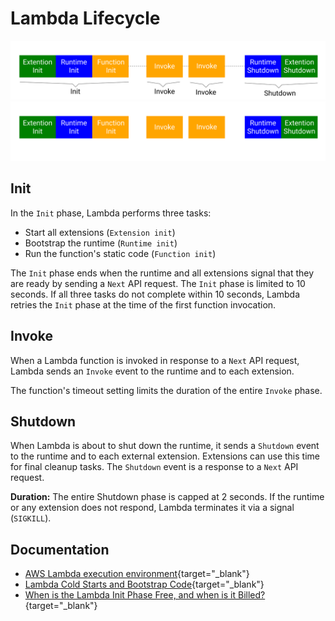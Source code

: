 # Lambda Lifecycle

![Invoke Lifecyle](./media/overview-lnvoke-light.png#gh-light-mode-only)
![Invoke Lifecyle](./media/overview-lnvoke-dark.png#gh-dark-mode-only)

## Init

In the `Init` phase, Lambda performs three tasks:

- Start all extensions (`Extension init`)
- Bootstrap the runtime (`Runtime init`)
- Run the function's static code (`Function init`)

The `Init` phase ends when the runtime and all extensions signal that they are ready by sending a `Next` API request. The `Init` phase is limited to 10 seconds. If all three tasks do not complete within 10 seconds, Lambda retries the `Init` phase at the time of the first function invocation.

## Invoke

When a Lambda function is invoked in response to a `Next` API request, Lambda sends an `Invoke` event to the runtime and to each extension.

The function's timeout setting limits the duration of the entire `Invoke` phase.

## Shutdown

When Lambda is about to shut down the runtime, it sends a `Shutdown` event to the runtime and to each external extension. Extensions can use this time for final cleanup tasks. The `Shutdown` event is a response to a `Next` API request.

**Duration:** The entire Shutdown phase is capped at 2 seconds. If the runtime or any extension does not respond, Lambda terminates it via a signal (`SIGKILL`).

## Documentation

- [AWS Lambda execution environment](https://docs.aws.amazon.com/lambda/latest/dg/runtimes-context.html){target="_blank"}
- [Lambda Cold Starts and Bootstrap Code](https://bitesizedserverless.com/bite/lambda-cold-start-bootstrap/){target="_blank"}
- [When is the Lambda Init Phase Free, and when is it Billed?](https://bitesizedserverless.com/bite/when-is-the-lambda-init-phase-free-and-when-is-it-billed/){target="_blank"}
